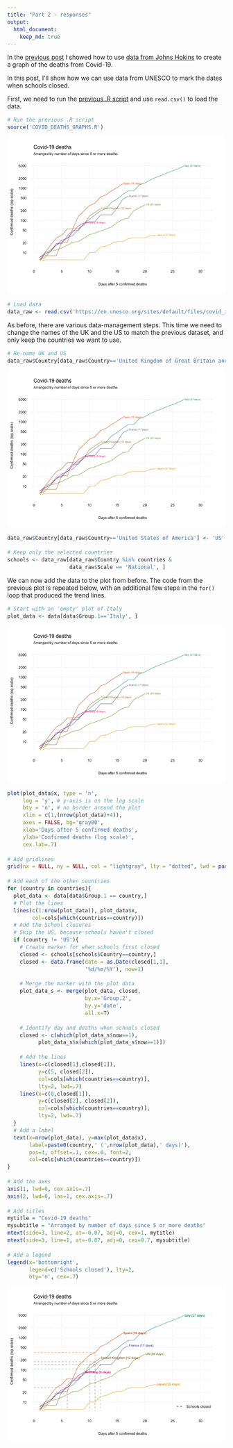 ```yaml
---
title: "Part 2 - responses"
output: 
  html_document:
    keep_md: true
---
```




In the [previous post](https://calumdavey.github.io/Covid-Deaths/) I showed how to use [data from Johns Hokins](https://github.com/CSSEGISandData/COVID-19) to create a graph of the deaths from Covid-19.

In this post, I'll show how we can use data from UNESCO to mark the dates when schools closed. 

First, we need to run the [previous .R script](https://github.com/calumdavey/calumdavey.github.io/blob/master/files/COVID19/COVID_DEATHS_GRAPHS.R) and use `read.csv()` to load the data. 


```r
# Run the previous .R script 
source('COVID_DEATHS_GRAPHS.R')
```

![](GraphsWalkthrough2_files/figure-html/Loaddata-1.png)<!-- -->

```r
# Load data 
data_raw <- read.csv('https://en.unesco.org/sites/default/files/covid_impact_education.csv', as.is = TRUE)
```

As before, there are various data-management steps.
This time we need to change the names of the UK and the US to match the previous dataset, and only keep the countries we want to use. 


```r
# Re-name UK and US 
data_raw$Country[data_raw$Country=='United Kingdom of Great Britain and Northern Ireland'] <- 'United Kingdom'
```

![](GraphsWalkthrough2_files/figure-html/data-management-1.png)<!-- -->

```r
data_raw$Country[data_raw$Country=='United States of America'] <- 'US'

# Keep only the selected countries 
schools <- data_raw[data_raw$Country %in% countries &
                    data_raw$Scale == 'National', ]
```

We can now add the data to the plot from before. 
The code from the previous plot is repeated below, with an additional few steps in the `for()` loop that produced the trend lines.


```r
# Start with an 'empty' plot of Italy 
plot_data <- data[data$Group.1=='Italy', ]
```

![](GraphsWalkthrough2_files/figure-html/Addtoplot-1.png)<!-- -->

```r
plot(plot_data$x, type = 'n', 
     log = 'y', # y-axis is on the log scale 
     bty = 'n', # no border around the plot 
     xlim = c(1,(nrow(plot_data)+4)),
     axes = FALSE, bg='gray80',
     xlab='Days after 5 confirmed deaths',
     ylab='Confirmed deaths (log scale)',
     cex.lab=.7)

# Add gridlines 
grid(nx = NULL, ny = NULL, col = "lightgray", lty = "dotted", lwd = par("lwd"), equilogs = F)

# Add each of the other countries 
for (country in countries){
  plot_data <- data[data$Group.1 == country,]
  # Plot the lines 
  lines(c(1:nrow(plot_data)), plot_data$x, 
        col=cols[which(countries==country)])
  # Add the School closures
  # Skip the US, because schools haven't closed 
  if (country != 'US'){
    # Create marker for when schools first closed
    closed <- schools[schools$Country==country,]
    closed <- data.frame(date = as.Date(closed[1,1],
                         '%d/%m/%Y'), now=1)
    
    # Merge the marker with the plot data 
    plot_data_s <- merge(plot_data, closed,
                         by.x='Group.2',
                         by.y='date',
                         all.x=T)
    
    # Identify day and deaths when schools closed
    closed <- c(which(plot_data_s$now==1),
          plot_data_s$x[which(plot_data_s$now==1)])
    
    # Add the lines 
    lines(x=c(closed[1],closed[1]),
          y=c(5, closed[2]),
          col=cols[which(countries==country)],
          lty=2, lwd=.7)
    lines(x=c(0,closed[1]),
          y=c(closed[2], closed[2]),
          col=cols[which(countries==country)],
          lty=2, lwd=.7)
  }
  # Add a label
  text(x=nrow(plot_data), y=max(plot_data$x),
       label=paste0(country,' (',nrow(plot_data),' days)'), 
       pos=4, offset=.1, cex=.6, font=2,
       col=cols[which(countries==country)])
}

# Add the axes 
axis(1, lwd=0, cex.axis=.7)
axis(2, lwd=0, las=1, cex.axis=.7)

# Add titles
mytitle = "Covid-19 deaths"
mysubtitle = "Arranged by number of days since 5 or more deaths"
mtext(side=3, line=2, at=-0.07, adj=0, cex=1, mytitle)
mtext(side=3, line=1, at=-0.07, adj=0, cex=0.7, mysubtitle)

# Add a legend 
legend(x='bottomright', 
       legend=c('Schools closed'), lty=2,
       bty='n', cex=.7)
```

![](GraphsWalkthrough2_files/figure-html/Addtoplot-2.png)<!-- -->

